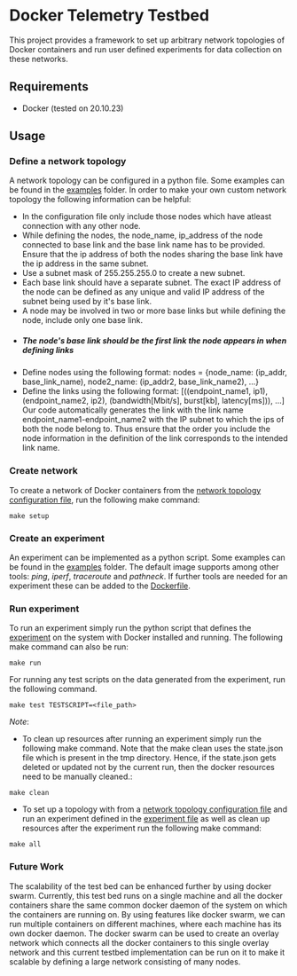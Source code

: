 # Docker Telemetry Testbed
This project provides a framework to set up arbitrary network topologies of
Docker containers and run user defined experiments for data collection on these networks.

## Requirements

- Docker (tested on 20.10.23)

## Usage

### Define a network topology
A network topology can be configured in a python file. Some examples
can be found in the [examples](examples)
folder. 
In order to make your own custom network topology the following information can be helpful:
- In the configuration file only include those nodes which have atleast connection with any other node.
- While defining the nodes, the node_name, ip_address of the node connected to base link and the base link name has to be provided. 
Ensure that the ip address of both the nodes sharing the base link have the ip address in the same subnet. 
- Use a subnet mask of 255.255.255.0 to create a new subnet. 
- Each base link should have a separate subnet. The exact IP
address of the node can be defined as any unique and valid IP address of the subnet being used by it's base link.
- A node may be involved in two or more base links but while defining the node, include only one base link.
- ##### The node's base link should be the first link the node appears in when defining links
- Define nodes using the following format: 
nodes = {node_name: (ip_addr, base_link_name), node2_name: (ip_addr2, base_link_name2), ...}
- Define the links using the following format:
[((endpoint_name1, ip1), (endpoint_name2, ip2), (bandwidth[Mbit/s], burst[kb], latency[ms])), ...]
Our code automatically generates the link with the link name endpoint_name1-endpoint_name2 with the IP subnet to which 
the ips of both the node belong to. Thus ensure that the order you include the node information in the definition of 
the link corresponds to the intended link name.

### Create network
To create a network of Docker containers from the 
[network topology configuration file](src/topology_config.py), 
run the following make command:
```
make setup
```

### Create an experiment
An experiment can be implemented as a python script. Some examples
can be found in the [examples](examples)
folder. The default image supports among other tools: 
*ping*, *iperf*, *traceroute* and *pathneck*. If further tools
are needed for an experiment these can be added to the 
[Dockerfile](Dockerfile).

### Run experiment
To run an experiment simply run the python script that defines
the [experiment](src/experiment.py) on the system with Docker installed and running.
The following make command can also be run:
```
make run
```
For running any test scripts on the data generated from the experiment,
run the following command.
```
make test TESTSCRIPT=<file_path>
```
*Note*: 
- To clean up resources after running an experiment simply run
the following make command. Note that the make clean uses the state.json file which is present in the tmp directory. Hence, if the state.json gets deleted or updated not by the current run, then the docker resources
need to be manually cleaned.:
```
make clean
```

- To set up a topology with from a [network topology configuration file](src/topology_config.py)
and run an experiment defined in the [experiment file](src/experiment.py) as well as
clean up resources after the experiment run the following make command:
```
make all
```
### Future Work
The scalability of the test bed can be enhanced further by using docker swarm.
Currently, this test bed runs on a single machine and all the docker containers share the same common docker daemon of the system on which the containers are running on. 
By using features like docker swarm, we can run multiple containers on different machines, where each machine has its own docker daemon. The docker swarm can be used to create an overlay network which connects all the docker containers to this single overlay network and this current testbed implementation can be run on it to make it scalable by defining a large network consisting of many nodes.